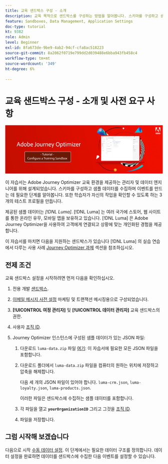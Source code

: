 ```yaml
---
title: 교육 샌드박스 구성 - 소개
description: 교육 목적으로 샌드박스를 구성하는 방법을 알아봅니다. 스키마를 구성하고 샘플 데이터를 수집하며 이벤트를 만드는 데 필요한 단계를 따르십시오.
feature: Sandboxes, Data Management, Application Settings
doc-type: tutorial
kt: 9382
role: Admin
level: Beginner
exl-id: 8fa673de-9be9-4ab2-94cf-cfa8ac518223
source-git-commit: 8a2062f0719e799dd2d039488e6bba943fb458c4
workflow-type: tm+mt
source-wordcount: '349'
ht-degree: 6%

---
```


# 교육 샌드박스 구성 - 소개 및 사전 요구 사항

![배너 자습서 - 교육 샌드박스 구성](./assets/ajo-banner-configure-training-sandbox.png)

이 자습서는 Adobe Journey Optimizer 교육 환경을 제공하는 관리자 및 데이터 엔지니어를 위해 설계되었습니다. 스키마를 구성하고 샘플 데이터를 수집하며 이벤트를 만드는 데 필요한 단계를 알아봅니다. 또한 학습자가 자신의 작업을 확인할 수 있도록 하는 3개의 테스트 프로필을 만듭니다.

제공된 샘플 데이터는 _[!DNL Luma]_. [!DNL Luma] 는 여러 국가에 스토어, 웹 사이트를 통한 온라인 유무, 모바일 앱을 보유하고 있습니다. [!DNL Luma] 은 Adobe Journey Optimizer을 사용하여 고객에게 연결되고 상황에 맞는 개인화된 경험을 제공합니다.

이 자습서를 마치면 다음을 지원하는 샌드박스가 있습니다 [!DNL Luma] 의 실습 연습에서 다루는 사용 사례 [Journey Optimizer 과제](/help/challenges/introduction-and-prerequisites.md) 섹션을 참조하십시오.

## 전제 조건

교육 샌드박스 설정을 시작하려면 먼저 다음을 확인하십시오.

1. 전용 개발 [샌드박스](https://experienceleague.adobe.com/docs/journey-optimizer-learn/tutorials/access-control/create-and-manage-sandboxes.html?lang=en).
1. [이메일 메시지 사전 설정](https://experienceleague.adobe.com/docs/journey-optimizer-learn/tutorials/channel-configuration/set-up-email-channel.html?lang=en) 마케팅 및 트랜잭션 메시징용으로 구성되었습니다.
1. **[!UICONTROL 여정 관리자]** 및 **[!UICONTROL 데이터 관리자]** 교육 샌드박스의 권한.
1. 사용자 [조직 ID](https://experienceleague.adobe.com/docs/core-services/interface/administration/organizations.html?lang=ko-KR).

1. Journey Optimizer 인스턴스에 구성된 샘플 데이터가 있는 JSON 파일:

   1. 다운로드 `luma-data.zip` 파일 [여기](/help/tutorial-configure-a-training-sandbox/assets/luma-data.zip): 이 자습서에 필요한 모든 JSON 파일을 포함합니다.

   1. 다운로드 폴더에서 `luma-data.zip` 파일을 컴퓨터의 원하는 위치에 저장하고 압축을 해제합니다.

      다음 세 개의 JSON 파일이 있어야 합니다. `luma-crm.json`, `luma-loyalty.json`, `luma-products.json`.

      이러한 파일은 샌드박스에 수집하는 샘플 데이터를 포함합니다.

   1. 각 파일을 열고 **`yourOrganizationID`** 그리고 그것을 [조직 ID](https://experienceleague.adobe.com/docs/core-services/interface/administration/organizations.html?lang=ko-KR).

   1. 파일을 저장합니다.

## 그럼 시작해 보겠습니다

다음으로 시작 [수동 데이터 설정](/help/tutorial-configure-a-training-sandbox/manual-data-set-up.md). 이 단계에서는 필요한 데이터 구조를 정의합니다. 데이터 설정을 완료하면 데이터를 샌드박스에 수집한 다음 이벤트를 설정할 수 있습니다.
